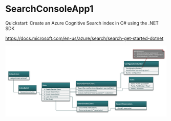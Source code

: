 # SearchConsoleApp1
Quickstart: Create an Azure Cognitive Search index in C# using the .NET SDK

https://docs.microsoft.com/en-us/azure/search/search-get-started-dotnet

![Cognitive Search Api](./docs/images/CognativeSearchApi.PNG)

